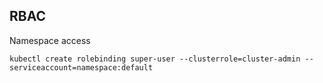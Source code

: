 RBAC
---

Namespace access

```
kubectl create rolebinding super-user --clusterrole=cluster-admin --serviceaccount=namespace:default
```
